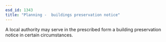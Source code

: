 ```yaml
---
esd_id: 1343
title: "Planning -  buildings preservation notice"
---
```


A local authority may serve in the prescribed form a building preservation notice in certain circumstances.

